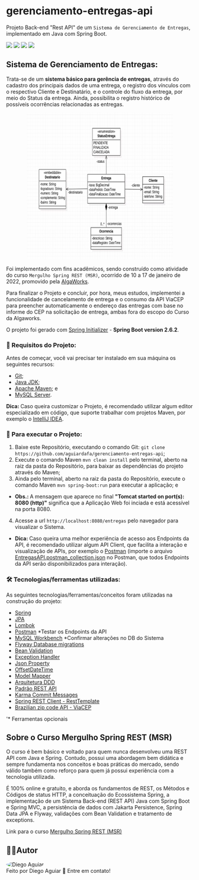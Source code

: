 # gerenciamento-entregas-api

Projeto Back-end "Rest API" de um `Sistema de Gerenciamento de Entregas`, implementado em Java com Spring Boot.

<a href="#backers" alt="Last Commit">
<img src="https://img.shields.io/github/last-commit/aguiardafa/gerenciamento-entregas-api" /></a>
<a href="https://github.com/aguiardafa/gerenciamento-entregas-api/pulse" alt="Activity">
<img src="https://img.shields.io/github/commit-activity/y/aguiardafa/gerenciamento-entregas-api" /></a>
<a href="#backers" alt="Repository Size">
<img src="https://img.shields.io/github/repo-size/aguiardafa/gerenciamento-entregas-api" /></a>
<a href="#backers" alt="Language Portuguese">
<img src="https://img.shields.io/badge/language-Portuguese-yellow" /></a>

## Sistema de Gerenciamento de Entregas:

Trata-se de um <b>sistema básico para gerência de entregas</b>, através do cadastro dos principais dados de uma entrega, o registro dos vínculos com o respectivo Cliente e Destinatário, e o controle do fluxo da entrega, por meio do Status da entrega. Ainda, possibilita o registro histórico de possíveis ocorrências relacionadas as entregas.

<p align="center"><img alt="Imagem do Projeto" id="imagem" title="#Projeto" width="395px" height="395px" src="https://raw.githubusercontent.com/aguiardafa/gerenciamento-entregas-api/main/.github/Image.png" /></p>

Foi implementado com fins acadêmicos, sendo construído como atividade do curso `Mergulho Spring REST (MSR)`, ocorrido de 10 a 17 de janeiro de 2022, promovido pela [AlgaWorks](https://www.algaworks.com/).

Para finalizar o Projeto e concluir, por hora, meus estudos, implementei a funcionalidade de cancelamento de entrega e o consumo da API ViaCEP para preencher automaticamente o endereço das entregas com base no informe do CEP na solicitação de entrega, ambas fora do escopo do Curso da Algaworks.

O projeto foi gerado com [Spring Initializer](https://start.spring.io/) - <b>Spring Boot version 2.6.2</b>.

### 🛒 Requisitos do Projeto:

Antes de começar, você vai precisar ter instalado em sua máquina os seguintes recursos:

- [Git](https://git-scm.com/);
- [Java JDK](https://www.oracle.com/java/technologies/downloads/);
- [Apache Maven](https://maven.apache.org/download.cgi); e
- [MySQL Server](https://dev.mysql.com/downloads/mysql/).

<b>Dica: </b>Caso queira customizar o Projeto, é recomendado utilizar algum editor especializado em código, que suporte trabalhar com projetos Maven, por exemplo o [IntelliJ IDEA](https://www.jetbrains.com/pt-br/idea/download/).

### 📀 Para executar o Projeto:

1. Baixe este Repositório, executando o comando Git: `git clone https://github.com/aguiardafa/gerenciamento-entregas-api`;
2. Execute o comando Maven `mvn clean install` pelo terminal, aberto na raiz da pasta do Repositório, para baixar as dependências do projeto através do Maven;
3. Ainda pelo terminal, aberto na raiz da pasta do Repositório, execute o comando Maven `mvn spring-boot:run` para executar a aplicação; e
- <b>Obs.: </b>A mensagem que aparece no final <b>"Tomcat started on port(s): 8080 (http)"</b> significa que a Aplicação Web foi inciada e está acessível na porta 8080.
4. Acesse a url `http://localhost:8080/entregas` pelo navegador para visualizar o Sistema.
- <b>Dica: </b>Caso queira uma melhor experiência de acesso aos Endpoints da API, é recomendado utilizar algum API Client, que facilita a interação e visualização de APIs, por exemplo o [Postman](https://www.getpostman.com/) (importe o arquivo [EntregasAPI.postman_collection.json](https://raw.githubusercontent.com/aguiardafa/gerenciamento-entregas-api/main/EntregasAPI.postman_collection.json) no Postman, que todos Endpoints da API serão disponibilizados para interação).

### 🛠 Tecnologias/ferramentas utilizadas:

As seguintes tecnologias/ferramentas/conceitos foram utilizadas na construção do projeto:

- [Spring](https://spring.io/)
- [JPA](https://pt.wikipedia.org/wiki/Java_Persistence_API)
- [Lombok](https://projectlombok.org/)
- [Postman](https://www.getpostman.com/) *Testar os Endpoints da API
- [MySQL Workbench](https://dev.mysql.com/downloads/workbench/) *Confirmar alterações no DB do Sistema
- [Flyway Database migrations](https://flywaydb.org/)
- [Bean Validation](https://beanvalidation.org/)
- [Exception Handler](https://spring.io/blog/2013/11/01/exception-handling-in-spring-mvc)
- [Json Property](https://qastack.com.br/programming/12583638/when-is-the-jsonproperty-property-used-and-what-is-it-used-for)
- [OffsetDateTime](https://docs.oracle.com/javase/8/docs/api/java/time/OffsetDateTime.html)
- [Model Mapper](http://modelmapper.org/getting-started/)
- [Arquitetura DDD](https://www.devmedia.com.br/java-e-domain-driven-design-na-pratica-java-magazine-87/19019)
- [Padrão REST API](https://restfulapi.net/)
- [Karma Commit Messages](http://karma-runner.github.io/1.0/dev/git-commit-msg.html)
- [Spring REST Client - RestTemplate](https://www.baeldung.com/rest-template)
- [Brazilian zip code API - ViaCEP](https://viacep.com.br/)

'* Ferramentas opcionais

## Sobre o Curso Mergulho Spring REST (MSR)

O curso é bem básico e voltado para quem nunca desenvolveu uma REST API com Java e Spring. Contudo, possui uma abordagem bem didática e sempre fundamenta nos conceitos e boas práticas do mercado, sendo válido também como reforço para quem já possui experiência com a tecnologia utilizada.

É 100% online e gratuito, e aborda os fundamentos de REST, os Métodos e Códigos de status HTTP, a conceituação do Ecossistema Spring, a implementação de um Sistema Back-end (REST API) Java com Spring Boot e Spring MVC, a persistência de dados com Jakarta Persistence, Spring Data JPA e Flyway, validações com Bean Validation e tratamento de exceptions.

Link para o curso [Mergulho Spring REST (MSR)](https://msr.algaworks.com/)

## 👨‍💻Autor

<a href="https://github.com/aguiardafa" style="text-decoration: none;">
<img style="border-radius: 50% !important;" src="https://avatars.githubusercontent.com/u/16319889?v=4" width="48px" height="48px" alt="Diego Aguiar"/>
<br />
<span> Feito por Diego Aguiar 👋 Entre em contato! </span> 
</a>

